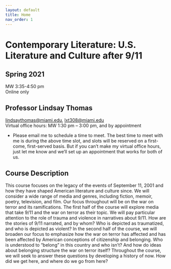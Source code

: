 ```yaml
---
layout: default
title: Home
nav_order: 1
---
```

# Contemporary Literature: U.S. Literature and Culture after 9/11

## Spring 2021
MW 3:35-4:50 pm<br>
Online only

## Professor Lindsay Thomas
<lindsaythomas@miami.edu>, <lxt308@miami.edu><br>
Virtual office hours: MW 1:30 pm – 3:00 pm, and by appointment
* Please email me to schedule a time to meet. The best time to meet with me is during the above time slot, and slots will be reserved on a first-come, first-served basis. But if you can’t make my virtual office hours, just let me know and we’ll set up an appointment that works for both of us.

## Course Description
This course focuses on the legacy of the events of September 11, 2001 and how they have shaped American literature and culture since. We will consider a wide range of media and genres, including fiction, memoir, poetry, television, and film. Our focus throughout will be on the war on terror and its ramifications. The first half of the course will explore media that take 9/11 and the war on terror as their topic. We will pay particular attention to the role of trauma and violence in narratives about 9/11. How are the stories of 9/11 narrated, and by whom? Who is depicted as traumatized, and who is depicted as violent? In the second half of the course, we will broaden our focus to emphasize how the war on terror has affected and has been affected by American conceptions of citizenship and belonging. Who is understood to “belong” in this country and who isn’t? And how do ideas about belonging structure the war on terror itself? Throughout the course, we will seek to answer these questions by developing a history of now. How did we get here, and where do we go from here?
